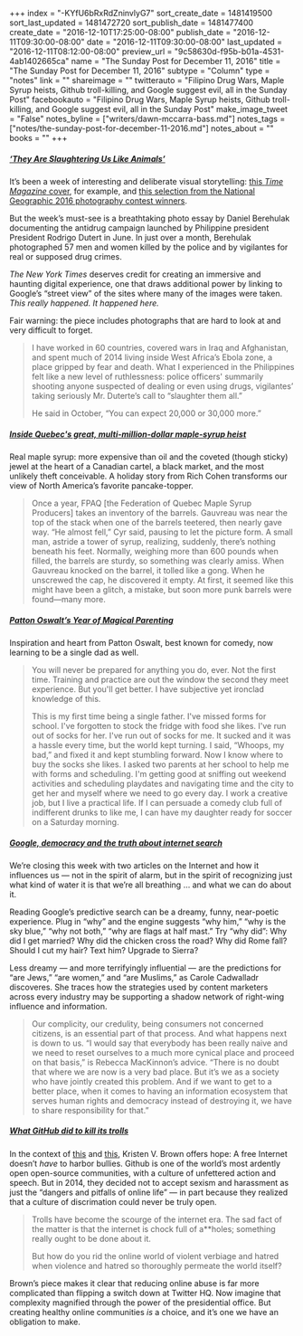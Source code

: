 +++
index = "-KYfU6bRxRdZninvlyG7"
sort_create_date = 1481419500
sort_last_updated = 1481472720
sort_publish_date = 1481477400
create_date = "2016-12-10T17:25:00-08:00"
publish_date = "2016-12-11T09:30:00-08:00"
date = "2016-12-11T09:30:00-08:00"
last_updated = "2016-12-11T08:12:00-08:00"
preview_url = "9c58630d-f95b-b01a-4531-4ab1402665ca"
name = "The Sunday Post for December 11, 2016"
title = "The Sunday Post for December 11, 2016"
subtype = "Column"
type = "notes"
link = ""
shareimage = ""
twitterauto = "Filipino Drug Wars, Maple Syrup heists, Github troll-killing, and Google suggest evil, all in the Sunday Post"
facebookauto = "Filipino Drug Wars, Maple Syrup heists, Github troll-killing, and Google suggest evil, all in the Sunday Post"
make_image_tweet = "False"
notes_byline = ["writers/dawn-mccarra-bass.md"]
notes_tags = ["notes/the-sunday-post-for-december-11-2016.md"]
notes_about = ""
books = ""
+++
<h5><a href="http://www.nytimes.com/interactive/2016/12/07/world/asia/rodrigo-duterte-philippines-drugs-killings.html" title="‘They Are Slaughtering Us Like Animals’ - The New York Times">‘They Are Slaughtering Us Like Animals’</a></h5>

<p>It&#8217;s been a week of interesting and deliberate visual storytelling: <a href="http://forward.com/culture/356537/why-times-trump-cover-is-a-subversive-work-of-political-art/" title="Why Time’s Trump Cover Is a Subversive Work of Political Art - Forward">this <em>Time Magazine</em> cover</a>, for example, and <a href="http://qz.com/859367/2016-national-geographic-nature-photo-contest-an-award-winning-photo-of-a-lonely-arctic-bear-tells-a-story-we-cant-ignore-about-the-future-of-our-planet/" title="An award-winning photo of a lonely Arctic bear tells a story we can’t ignore about the future of our planet - Quartz">this selection from the National Geographic 2016 photography contest winners</a>.</p>

<p>But the week&#8217;s must-see is a breathtaking photo essay by Daniel Berehulak documenting the antidrug campaign launched by Philippine president President Rodrigo Dutert in June. In just over a month, Berehulak photographed 57 men and women killed by the police and by vigilantes for real or supposed drug crimes.</p>

<p><em>The New York Times</em> deserves credit for creating an immersive and haunting digital experience, one that draws additional power by linking to Google&#8217;s &#8220;street view&#8221; of the sites where many of the images were taken. <em>This really happened. It happened here.</em></p>

<p>Fair warning: the piece includes photographs that are hard to look at and very difficult to forget.</p>

<blockquote>

<p>I have worked in 60 countries, covered wars in Iraq and Afghanistan, and spent much of 2014 living inside West Africa’s Ebola zone, a place gripped by fear and death. What I experienced in the Philippines felt like a new level of ruthlessness: police officers' summarily shooting anyone suspected of dealing or even using drugs, vigilantes’ taking seriously Mr. Duterte’s call to “slaughter them all.”</p>

<p>He said in October, “You can expect 20,000 or 30,000 more.”</p>

</blockquote>

<h5><a href="http://www.vanityfair.com/news/2016/12/maple-syrup-heist" title="Inside Quebec's great, multi-million-dollar maple-syrup heist - Vanity Fair">Inside Quebec's great, multi-million-dollar maple-syrup heist</a></h5>

<p>Real maple syrup: more expensive than oil and the coveted (though sticky) jewel at the heart of a Canadian cartel, a black market, and the most unlikely theft conceivable. A holiday story from Rich Cohen transforms our view of North America&#8217;s favorite pancake-topper.</p>

<blockquote>
<p>Once a year, FPAQ [the Federation of Quebec Maple Syrup Producers] takes an inventory of the barrels. Gauvreau was near the top of the stack when one of the barrels teetered, then nearly gave way. “He almost fell,” Cyr said, pausing to let the picture form. A small man, astride a tower of syrup, realizing, suddenly, there’s nothing beneath his feet. Normally, weighing more than 600 pounds when filled, the barrels are sturdy, so something was clearly amiss. When Gauvreau knocked on the barrel, it tolled like a gong. When he unscrewed the cap, he discovered it empty. At first, it seemed like this might have been a glitch, a mistake, but soon more punk barrels were found—many more. </p>

</blockquote>

<h5><a href="http://www.gq.com/story/patton-oswalt-fatherhood-moty" title="Patton Oswalt’s Year of Magical Parenting - GQ">Patton Oswalt’s Year of Magical Parenting</a></h5>

<p>Inspiration and heart from Patton Oswalt, best known for comedy, now learning to be a single dad as well.</p>

<blockquote>
<p>
You will never be prepared for anything you do, ever. Not the first time. Training and practice are out the window the second they meet experience. But you'll get better. I have subjective yet ironclad knowledge of this.</p>

<p>This is my first time being a single father. I've missed forms for school. I've forgotten to stock the fridge with food she likes. I've run out of socks for her. I've run out of socks for me. It sucked and it was a hassle every time, but the world kept turning. I said, “Whoops, my bad,” and fixed it and kept stumbling forward. Now I know where to buy the socks she likes. I asked two parents at her school to help me with forms and scheduling. I'm getting good at sniffing out weekend activities and scheduling playdates and navigating time and the city to get her and myself where we need to go every day. I work a creative job, but I live a practical life. If I can persuade a comedy club full of indifferent drunks to like me, I can have my daughter ready for soccer on a Saturday morning.
</p>

</blockquote>

<h5><a href="https://www.theguardian.com/technology/2016/dec/04/google-democracy-truth-internet-search-facebook" title="Google, democracy and the truth about internet search - The Guardian">Google, democracy and the truth about internet search</a></h5>

<p>We&#8217;re closing this week with two articles on the Internet and how it influences us — not in the spirit of alarm, but in the spirit of recognizing just what kind of water it is that we&#8217;re all breathing &#8230; and what we can do about it.</p>

<p>Reading Google&#8217;s predictive search can be a dreamy, funny, near-poetic experience. Plug in &#8220;why&#8221; and the engine suggests &#8220;why him,&#8221; &#8220;why is the sky blue,&#8221; &#8220;why not both,&#8221; &#8220;why are flags at half mast.&#8221; Try &#8220;why did&#8221;: Why did I get married? Why did the chicken cross the road? Why did Rome fall? Should I cut my hair? Text him? Upgrade to Sierra?</p>

<p>Less dreamy — and more terrifyingly influential — are the predictions for &#8220;are Jews,&#8221; &#8220;are women,&#8221; and &#8220;are Muslims,&#8221; as Carole Cadwalladr discoveres. She traces how the strategies used by content marketers across every industry may be supporting a shadow network of right-wing influence and information.</p>

<blockquote>
<p>Our complicity, our credulity, being consumers not concerned citizens, is an essential part of that process. And what happens next is down to us. “I would say that everybody has been really naive and we need to reset ourselves to a much more cynical place and proceed on that basis,” is Rebecca MacKinnon’s advice. “There is no doubt that where we are now is a very bad place. But it’s we as a society who have jointly created this problem. And if we want to get to a better place, when it comes to having an information ecosystem that serves human rights and democracy instead of destroying it, we have to share responsibility for that.”</p>

</blockquote>

<h5><a href="http://fusion.net/story/369325/how-to-stop-online-harassment/" title="What GitHub did to kill its trolls - Fusion">What GitHub did to kill its trolls</a></h5>

<p>In the context of <a href="https://www.washingtonpost.com/posteverything/wp/2016/12/08/im-the-union-leader-donald-trump-attacked-im-tired-of-being-lied-to-about-our-jobs/">this</a> and <a href="https://www.washingtonpost.com/politics/this-is-what-happens-when-donald-trump-attacks-a-private-citizen-on-twitter/2016/12/08/a1380ece-bd62-11e6-91ee-1adddfe36cbe_story.html">this</a>, Kristen V. Brown offers hope: A free Internet doesn&#8217;t <em>have</em> to harbor bullies. Github is one of the world&#8217;s most ardently open open-source communities, with a culture of unfettered action and speech. But in 2014, they decided not to accept sexism and harassment as just the &#8220;dangers and pitfalls of online life&#8221; — in part because they realized that a culture of discrimation could never be truly open.</p>

<blockquote>
<p>Trolls have become the scourge of the internet era. The sad fact of the matter is that the internet is chock full of a**holes; something really ought to be done about it.</p>

<p>But how do you rid the online world of violent verbiage and hatred when violence and hatred so thoroughly permeate the world itself?</p>

</blockquote>

<p>Brown&#8217;s piece makes it clear that reducing online abuse is far more complicated than flipping a switch down at Twitter HQ. Now imagine that complexity magnified through the power of the presidential office. But creating healthy online communities <em>is</em> a choice, and it&#8217;s one we have an obligation to make.</p>